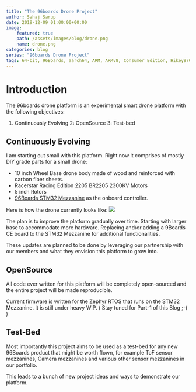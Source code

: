 ```yaml
---
title: "The 96boards Drone Project"
author: Sahaj Sarup
date: 2019-12-09 01:00:00+00:00
image:
    featured: true
    path: /assets/images/blog/drone.png
    name: drone.png
categories: blog
series: "96boards Drone Project"
tags: 64-bit, 96Boards, aarch64, ARM, ARMv8, Consumer Edition, Hikey970, Linaro, Linux, arm64, real time, ROS2, Autoware
---
```


# Introduction

The 96boards drone platform is an experimental smart drone platform with the following objectives:

1. Continuously Evolving
2: OpenSource 
3: Test-bed

## Continuously Evolving

I am starting out small with this platform. Right now it comprises of mostly DIY grade parts for a small drone:
- 10 inch Wheel Base drone body made of wood and reinforced with carbon fiber sheets.
- Racerstar Racing Edition 2205 BR2205 2300KV Motors
- 5 inch Rotors
- [96Boards STM32 Mezzanine](https://www.96boards.org/product/stm32/) as the onboard controller.

Here is how the drone currently looks like:
![](https://i.imgur.com/qbApIOe.jpg)

The plan is to improve the platform gradually over time. Starting with larger base to accommodate more hardware. Replacing and/or adding a 9Boards CE board to the STM32 Mezzanine for additional functionalities.

These updates are planned to be done by leveraging our partnership with our members and what they envision this platform to grow into.


## OpenSource

All code ever written for this platform will be completely open-sourced and the entire project will be made reproducible.

Current firmware is written for the Zephyr RTOS that runs on the STM32 Mezzanine. It is still under heavy WIP. ( Stay tuned for Part-1 of this Blog ;-) )

## Test-Bed

Most importantly this project aims to be used as a test-bed for any new 96Boards product that might be worth flown, for example ToF sensor mezzanines, Camera mezzanines and various other sensor mezzanines in our portfolio.

This leads to a bunch of new project ideas and ways to demonstrate our platform.
